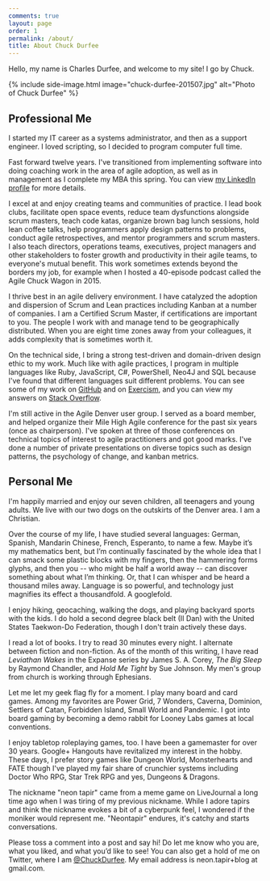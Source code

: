```yaml
---
comments: true
layout: page
order: 1
permalink: /about/
title: About Chuck Durfee
---
```


Hello, my name is Charles Durfee, and welcome to my site! I go by Chuck.

{% include side-image.html image="chuck-durfee-201507.jpg" alt="Photo of Chuck Durfee" %}

## Professional Me

I started my IT career as a systems administrator, and then as a support engineer. I loved scripting, so I decided to program computer full time.

Fast forward twelve years. I've transitioned from implementing software into doing coaching work in the area of agile adoption, as well as in management as I complete my MBA this spring. You can view [my LinkedIn profile](https://www.linkedin.com/in/neontapir) for more details.

I excel at and enjoy creating teams and communities of practice. I lead book clubs, facilitate open space events, reduce team dysfunctions alongside scrum masters, teach code katas, organize brown bag lunch sessions, hold lean coffee talks, help programmers apply design patterns to problems, conduct agile retrospectives, and mentor programmers and scrum masters. I also teach directors, operations teams, executives, project managers and other stakeholders to foster growth and productivity in their agile teams, to everyone's mutual benefit. This work sometimes extends beyond the borders my job, for example when I hosted a 40-episode podcast called the Agile Chuck Wagon in 2015.

I thrive best in an agile delivery environment.  I have catalyzed the adoption and dispersion of Scrum and Lean practices including Kanban at a number of companies. I am a Certified Scrum Master, if certifications are important to you. The people I work with and manage tend to be geographically distributed. When you are eight time zones away from your colleagues, it adds complexity that is sometimes worth it.

On the technical side, I bring a strong test-driven and domain-driven design ethic to my work. Much like with agile practices, I program in multiple languages like Ruby, JavaScript, C#, PowerShell, Neo4J and SQL because I've found that different languages suit different problems. You can see some of my work on [GitHub](https://github.com/neontapir) and on [Exercism](http://exercism.io/neontapir), and you can view my answers on [Stack Overflow](http://stackoverflow.com/users/45816/neontapir).

I'm still active in the Agile Denver user group. I served as a board member, and helped organize their Mile High Agile conference for the past six years (once as chairperson). I've spoken at three of those conferences on technical topics of interest to agile practitioners and got good marks. I've done a number of private presentations on diverse topics such as design patterns, the psychology of change, and kanban metrics.

## Personal Me

I'm happily married and enjoy our seven children, all teenagers and young adults. We live with our two dogs on the outskirts of the Denver area. I am a Christian.

Over the course of my life, I have studied several languages: German, Spanish, Mandarin Chinese, French, Esperanto, to name a few. Maybe it’s my mathematics bent, but I’m continually fascinated by the whole idea that I can smack some plastic blocks with my fingers, then the hammering forms glyphs, and then you -- who might be half a world away -- can discover something about what I’m thinking. Or, that I can whisper and be heard a thousand miles away. Language is so powerful, and technology just magnifies its effect a thousandfold. A googlefold.

I enjoy hiking, geocaching, walking the dogs, and playing backyard sports with the kids. I do hold a second degree black belt (II Dan) with the United States Taekwon-Do Federation, though I don't train actively these days.

I read a lot of books. I try to read 30 minutes every night. I alternate between fiction and non-fiction. As of the month of this writing, I have read _Leviathan Wakes_ in the Expanse series by James S. A. Corey, _The Big Sleep_ by Raymond Chandler, and _Hold Me Tight_ by Sue Johnson. My men's group from church is working through Ephesians.

Let me let my geek flag fly for a moment. I play many board and card games. Among my favorites are Power Grid, 7 Wonders, Caverna, Dominion, Settlers of Catan, Forbidden Island, Small World and Pandemic. I got into board gaming by becoming a demo rabbit for Looney Labs games at local conventions.

I enjoy tabletop roleplaying games, too. I have been a gamemaster for over 30 years. Google+ Hangouts have revitalized my interest in the hobby. These days, I prefer story games like Dungeon World, Monsterhearts and FATE though I've played my fair share of crunchier systems including Doctor Who RPG, Star Trek RPG and yes, Dungeons &amp; Dragons.

The nickname "neon tapir" came from a meme game on LiveJournal a long time ago when I was tiring of my previous nickname. While I adore tapirs and think the nickname evokes a bit of a cyberpunk feel, I wondered if the moniker would represent me. "Neontapir" endures, it's catchy and starts conversations.

Please toss a comment into a post and say hi! Do let me know who you are, what you liked, and what you’d like to see! You can also get a hold of me on Twitter, where I am [@ChuckDurfee](https://twitter.com/chuckdurfee). My email address is neon.tapir+blog at gmail.com.
